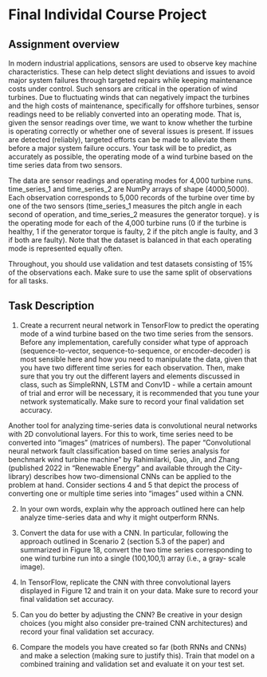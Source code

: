 # Final Individal Course Project

## Assignment overview
In modern industrial applications, sensors are used to observe key machine characteristics. These can help detect slight deviations and issues to avoid major system failures through targeted repairs while keeping maintenance costs under control.
Such sensors are critical in the operation of wind turbines. Due to fluctuating winds that can negatively impact the turbines and the high costs of maintenance, specifically for offshore turbines, sensor readings need to be reliably converted into an operating mode. That is, given the sensor readings over time, we want to know whether the turbine is operating correctly or whether one of several issues is present. If issues are detected (reliably), targeted efforts can be made to alleviate them before a major system failure occurs.
Your task will be to predict, as accurately as possible, the operating mode of a wind turbine based on the time series data from two sensors.

The data are sensor readings and operating modes for 4,000 turbine runs. time_series_1 and time_series_2 are NumPy arrays of shape (4000,5000). Each observation corresponds to 5,000 records of the turbine over time by one of the two sensors (time_series_1 measures the pitch angle in each second of operation, and time_series_2 measures the generator torque). y is the operating mode for each of the 4,000 turbine runs (0 if the turbine is healthy, 1 if the generator torque is faulty, 2 if the pitch angle is faulty, and 3 if both are faulty). Note that the dataset is balanced in that each operating mode is represented equally often.

Throughout, you should use validation and test datasets consisting of 15% of the observations each. Make sure to use the same split of observations for all tasks.

## Task Description

1. Create a recurrent neural network in TensorFlow to predict the operating mode of a wind turbine based on the two time series from the sensors. Before any implementation, carefully consider what type of approach (sequence-to-vector, sequence-to-sequence, or encoder-decoder) is most sensible here and how you need to manipulate the data, given that you have two different time series for each observation.
Then, make sure that you try out the different layers and elements discussed in class, such as SimpleRNN, LSTM and Conv1D - while a certain amount of trial and error will be necessary, it is recommended that you tune your network systematically. Make sure to record your final validation set accuracy.

Another tool for analyzing time-series data is convolutional neural networks with 2D convolutional layers. For this to work, time series need to be converted into “images” (matrices of numbers). The paper
“Convolutional neural network fault classification based on time series analysis for benchmark wind turbine machine” by Rahimilarki, Gao, Jin, and Zhang (published 2022 in “Renewable Energy” and available through the City-library)
describes how two-dimensional CNNs can be applied to the problem at hand. Consider sections 4 and 5 that depict the process of converting one or multiple time series into “images” used within a CNN.

2. In your own words, explain why the approach outlined here can help analyze time-series data and why it might outperform RNNs.

3. Convert the data for use with a CNN. In particular, following the approach outlined in Scenario 2 (section 5.3 of the paper) and summarized in Figure 18, convert the two time series corresponding to one wind turbine run into a single (100,100,1) array (i.e., a gray- scale image).

4. In TensorFlow, replicate the CNN with three convolutional layers displayed in Figure 12 and train it on your data. Make sure to record your final validation set accuracy.

5. Can you do better by adjusting the CNN? Be creative in your design choices (you might also consider pre-trained CNN architectures) and record your final validation set accuracy.

6. Compare the models you have created so far (both RNNs and CNNs) and make a selection (making sure to justify this). Train that model on a combined training and validation set and evaluate it on your test set.

